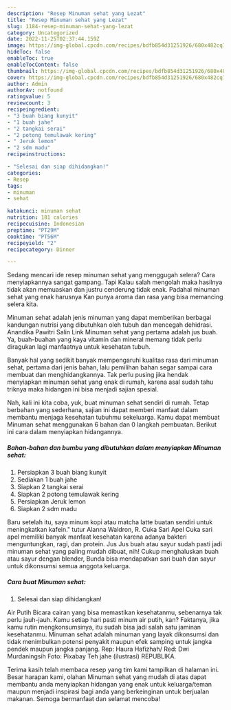 ```yaml
---
description: "Resep Minuman sehat yang Lezat"
title: "Resep Minuman sehat yang Lezat"
slug: 1184-resep-minuman-sehat-yang-lezat
category: Uncategorized
date: 2022-11-25T02:37:44.159Z
image: https://img-global.cpcdn.com/recipes/bdfb854d31251926/680x482cq70/minuman-sehat-foto-resep-utama.jpg
hideToc: false
enableToc: true
enableTocContent: false
thumbnail: https://img-global.cpcdn.com/recipes/bdfb854d31251926/680x482cq70/minuman-sehat-foto-resep-utama.jpg
cover: https://img-global.cpcdn.com/recipes/bdfb854d31251926/680x482cq70/minuman-sehat-foto-resep-utama.jpg
author: Admin
authorAv: notfound
ratingvalue: 5
reviewcount: 3
recipeingredient:
- "3 buah biang kunyit"
- "1 buah jahe"
- "2 tangkai serai"
- "2 potong temulawak kering"
- " Jeruk lemon"
- "2 sdm madu"
recipeinstructions:

- "Selesai dan siap dihidangkan!"
categories:
- Resep
tags:
- minuman
- sehat

katakunci: minuman sehat 
nutrition: 181 calories
recipecuisine: Indonesian
preptime: "PT29M"
cooktime: "PT56M"
recipeyield: "2"
recipecategory: Dinner

---
```



Sedang mencari ide resep minuman sehat yang menggugah selera? Cara menyiapkannya sangat gampang. Tapi Kalau salah mengolah maka hasilnya tidak akan memuaskan dan justru cenderung tidak enak. Padahal minuman sehat yang enak harusnya Kan punya aroma dan rasa yang bisa memancing selera kita.


Minuman sehat adalah jenis minuman yang dapat memberikan berbagai kandungan nutrisi yang dibutuhkan oleh tubuh dan mencegah dehidrasi. Anandika Pawitri Salin Link Minuman sehat yang pertama adalah jus buah. Ya, buah-buahan yang kaya vitamin dan mineral memang tidak perlu diragukan lagi manfaatnya untuk kesehatan tubuh.

Banyak hal yang sedikit banyak mempengaruhi kualitas rasa dari minuman sehat, pertama dari jenis bahan, lalu pemilihan bahan segar sampai cara membuat dan menghidangkannya. Tak perlu pusing jika hendak menyiapkan minuman sehat yang enak di rumah, karena asal sudah tahu triknya maka hidangan ini bisa menjadi sajian spesial.


Nah, kali ini kita coba, yuk, buat minuman sehat sendiri di rumah. Tetap berbahan yang sederhana, sajian ini dapat memberi manfaat dalam membantu menjaga kesehatan tubuhmu sekeluarga. Kamu dapat membuat Minuman sehat menggunakan 6 bahan dan 0 langkah pembuatan. Berikut ini cara dalam menyiapkan hidangannya.

<!--inarticleads1-->

##### Bahan-bahan dan bumbu yang dibutuhkan dalam menyiapkan Minuman sehat:

1. Persiapkan 3 buah biang kunyit
1. Sediakan 1 buah jahe
1. Siapkan 2 tangkai serai
1. Siapkan 2 potong temulawak kering
1. Persiapkan  Jeruk lemon
1. Siapkan 2 sdm madu


Baru setelah itu, saya minum kopi atau matcha latte buatan sendiri untuk meningkatkan kafein.&#34; tutur Alanna Waldron, R. Cuka Sari Apel Cuka sari apel memiliki banyak manfaat kesehatan karena adanya bakteri menguntungkan, ragi, dan protein. Jus Jus buah atau sayur sudah pasti jadi minuman sehat yang paling mudah dibuat, nih! Cukup menghaluskan buah atau sayur dengan blender, Bunda bisa mendapatkan sari buah dan sayur untuk dikonsumsi semua anggota keluarga. 

<!--inarticleads2-->

##### Cara buat Minuman sehat:


1. Selesai dan siap dihidangkan!

Air Putih Bicara cairan yang bisa memastikan kesehatanmu, sebenarnya tak perlu jauh-jauh. Kamu setiap hari pasti minum air putih, kan? Faktanya, jika kamu rutin mengkonsumsinya, itu sudah bisa jadi salah satu jaminan kesehatanmu. Minuman sehat adalah minuman yang layak dikonsumsi dan tidak menimbulkan potensi penyakit maupun efek samping untuk jangka pendek maupun jangka panjang. Rep: Haura Hafizhah/ Red: Dwi Murdaningsih Foto: Pixabay Teh jahe (ilustrasi) REPUBLIKA. 

Terima kasih telah membaca resep yang tim kami tampilkan di halaman ini. Besar harapan kami, olahan Minuman sehat yang mudah di atas dapat membantu anda menyiapkan hidangan yang enak untuk keluarga/teman maupun menjadi inspirasi bagi anda yang berkeinginan untuk berjualan makanan. Semoga bermanfaat dan selamat mencoba!
